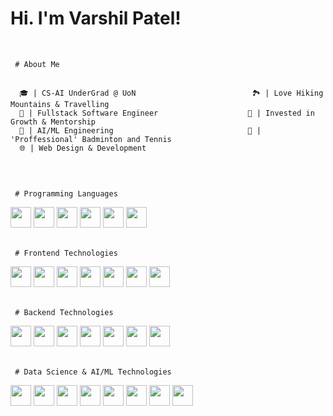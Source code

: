 # Hi. I'm Varshil Patel!
<br/>

<!-- About  -->
<code> # About Me </code>
<pre>
  <code>
  🎓 | CS-AI UnderGrad @ UoN                          🏞️ | Love Hiking Mountains & Travelling
  📱 | Fullstack Software Engineer                    🚀 | Invested in Growth & Mentorship
  🧠 | AI/ML Engineering                              🎾 | 'Proffessional' Badminton and Tennis
  🌐 | Web Design & Development
  </code>
</pre>
<br/>

<!--skills-->
<code> # Programming Languages </code>
<div>
  <img src="https://cdn.jsdelivr.net/gh/devicons/devicon@latest/icons/c/c-original.svg" height="33rem" width="33rem""/>
  <img src="https://cdn.jsdelivr.net/gh/devicons/devicon@latest/icons/cplusplus/cplusplus-original.svg" height="33rem" width="33rem"/>
  <img src="https://cdn.jsdelivr.net/gh/devicons/devicon@latest/icons/java/java-original.svg" height="33rem" width="33rem"/>
  <img src="https://cdn.jsdelivr.net/gh/devicons/devicon@latest/icons/python/python-original.svg" height="33rem" width="33rem"/>
  <img src="https://cdn.jsdelivr.net/gh/devicons/devicon@latest/icons/javascript/javascript-original.svg" height="33rem" width="33rem"/>
  <img src="https://cdn.jsdelivr.net/gh/devicons/devicon@latest/icons/typescript/typescript-original.svg" height="33rem" width="33rem"/>
</div>
<br/>

<code> # Frontend Technologies </code>
<div>     
  <img src="https://cdn.jsdelivr.net/gh/devicons/devicon@latest/icons/react/react-original.svg" height="33rem" width="33rem"/>
  <img src="https://cdn.jsdelivr.net/gh/devicons/devicon@latest/icons/html5/html5-original.svg" height="33rem" width="33rem"/>
  <img src="https://cdn.jsdelivr.net/gh/devicons/devicon@latest/icons/css3/css3-original.svg" height="33rem" width="33rem"/>
  <img src="https://cdn.jsdelivr.net/gh/devicons/devicon@latest/icons/tailwindcss/tailwindcss-original.svg" height="33rem" width="33rem"/>
  <img src="https://cdn.jsdelivr.net/gh/devicons/devicon@latest/icons/materialui/materialui-original.svg" height="33rem" width="33rem"/>
  <img src="https://cdn.jsdelivr.net/gh/devicons/devicon@latest/icons/bootstrap/bootstrap-original.svg" height="33rem" width="33rem"/>
  <img src="https://cdn.jsdelivr.net/gh/devicons/devicon@latest/icons/vitejs/vitejs-original.svg" height="33rem" width="33rem"/>  
</div>
<br/>

<code> # Backend Technologies </code>
<div>
  <img src="https://cdn.jsdelivr.net/gh/devicons/devicon@latest/icons/mysql/mysql-original.svg" height="33rem" width="33rem"/>
  <img src="https://cdn.jsdelivr.net/gh/devicons/devicon@latest/icons/postgresql/postgresql-original.svg" height="33rem" width="33rem"/>
  <img src="https://cdn.jsdelivr.net/gh/devicons/devicon@latest/icons/php/php-original.svg" height="33rem" width="33rem"/>
  <img src="https://cdn.jsdelivr.net/gh/devicons/devicon@latest/icons/nodejs/nodejs-original.svg" height="33rem" width="33rem"/>
  <img src="https://cdn.jsdelivr.net/gh/devicons/devicon@latest/icons/mongodb/mongodb-original.svg" height="33rem" width="33rem"/>
  <img src="https://cdn.jsdelivr.net/gh/devicons/devicon@latest/icons/supabase/supabase-original.svg" height="33rem" width="33rem"/>
  <img src="https://cdn.jsdelivr.net/gh/devicons/devicon@latest/icons/firebase/firebase-original.svg" height="33rem" width="33rem"/>
</div>
<br/>

<code> # Data Science & AI/ML Technologies </code>
<div>
  <img src="https://cdn.jsdelivr.net/gh/devicons/devicon@latest/icons/r/r-original.svg" height="33rem" width="33rem"/>
  <img src="https://cdn.jsdelivr.net/gh/devicons/devicon@latest/icons/numpy/numpy-original.svg" height="33rem" width="33rem"/>  
  <img src="https://cdn.jsdelivr.net/gh/devicons/devicon@latest/icons/pandas/pandas-original.svg" height="33rem" width="33rem"/>
   <img src="https://cdn.jsdelivr.net/gh/devicons/devicon@latest/icons/scikitlearn/scikitlearn-original.svg" height="33rem" width="33rem"/>            
  <img src="https://cdn.jsdelivr.net/gh/devicons/devicon@latest/icons/pytorch/pytorch-original.svg" height="33rem" width="33rem"/>
  <img src="https://cdn.jsdelivr.net/gh/devicons/devicon@latest/icons/tensorflow/tensorflow-original.svg" height="33rem" width="33rem"/>
   <img src="https://cdn.jsdelivr.net/gh/devicons/devicon@latest/icons/d3js/d3js-original.svg" height="33rem" width="33rem"/>
  <img src="https://cdn.jsdelivr.net/gh/devicons/devicon@latest/icons/matplotlib/matplotlib-original.svg" height="33rem" width="33rem"/>
</div>
<br/>
